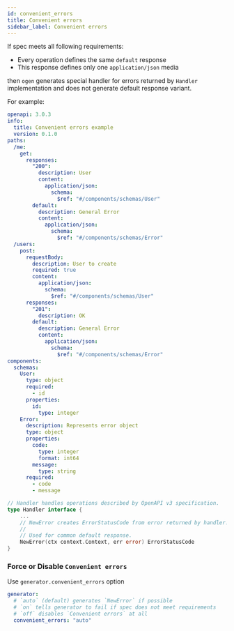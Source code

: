```yaml
---
id: convenient_errors
title: Convenient errors
sidebar_label: Convenient errors
---
```


If spec meets all following requirements:

- Every operation defines the same `default` response
- This response defines only one `application/json` media

then `ogen` generates special handler for errors returned by `Handler` implementation and does not generate default response variant.

For example:

```yaml
openapi: 3.0.3
info:
  title: Convenient errors example
  version: 0.1.0
paths:
  /me:
    get:
      responses:
        "200":
          description: User
          content:
            application/json:
              schema:
                $ref: "#/components/schemas/User"
        default:
          description: General Error
          content:
            application/json:
              schema:
                $ref: "#/components/schemas/Error"
  /users:
    post:
      requestBody:
        description: User to create
        required: true
        content:
          application/json:
            schema:
              $ref: "#/components/schemas/User"
      responses:
        "201":
          description: OK
        default:
          description: General Error
          content:
            application/json:
              schema:
                $ref: "#/components/schemas/Error"
components:
  schemas:
    User:
      type: object
      required:
        - id
      properties:
        id:
          type: integer
    Error:
      description: Represents error object
      type: object
      properties:
        code:
          type: integer
          format: int64
        message:
          type: string
      required:
        - code
        - message
```

```go
// Handler handles operations described by OpenAPI v3 specification.
type Handler interface {
    ...
	// NewError creates ErrorStatusCode from error returned by handler.
	//
	// Used for common default response.
	NewError(ctx context.Context, err error) ErrorStatusCode
}
```

### Force or Disable `Convenient errors`

Use `generator.convenient_errors` option

```yaml
generator:
  # `auto` (default) generates `NewError` if possible
  # `on` tells generator to fail if spec does not meet requirements
  # `off` disables `Convenient errors` at all
  convenient_errors: "auto"
```
